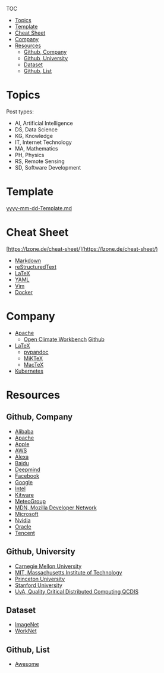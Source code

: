 TOC

- [Topics](#topics)
- [Template](#template)
- [Cheat Sheet](#cheat-sheet)
- [Company](#company)
- [Resources](#resources)
  - [Github, Company](#github-company)
  - [Github, University](#github-university)
  - [Dataset](#dataset)
  - [Github, List](#github-list)


# Topics

Post types:

- AI, Artificial Intelligence
- DS, Data Science
- KG, Knowledge
- IT, Internet Technology
- MA, Mathematics
- PH, Physics
- RS, Remote Sensing
- SD, Software Development

# Template

[yyyy-mm-dd-Template.md](/__backup//yyyy-mm-dd-Template.md)

# Cheat Sheet

[https://lzone.de/cheat-sheet/](https://lzone.de/cheat-sheet/)

- [Markdown](https://github.com/adam-p/markdown-here/wiki/Markdown-Cheatsheet)
- [reStructuredText](https://github.com/ralsina/rst-cheatsheet/blob/master/rst-cheatsheet.rst)
- [LaTeX](http://tug.ctan.org/info/latex-refsheet/LaTeX_RefSheet.pdf)
- [YAML](https://kapeli.com/cheat_sheets/YAML.docset/Contents/Resources/Documents/index)
- [Vim](https://vim.rtorr.com/)
- [Docker](https://github.com/wsargent/docker-cheat-sheet)

# Company

- [Apache](https://www.apache.org/)
  - [Open Climate Workbench](http://climate.apache.org/) [Github](https://github.com/apache/climate)
- [LaTeX](https://www.latex-project.org/)
  - [pypandoc](https://pypi.org/project/pypandoc/)
  - [MiKTeX](https://miktex.org/)
  - [MacTeX](http://www.tug.org/mactex/)
- [Kubernetes](https://kubernetes.io/docs/reference/kubectl/cheatsheet/)

# Resources

## Github, Company

- [Alibaba](https://github.com/alibaba)
- [Apache](https://github.com/apache/)
- [Apple](https://github.com/apple)
- [AWS](https://github.com/aws)
- [Alexa](https://github.com/alexa)
- [Baidu](https://github.com/baidu)
- [Deepmind](https://github.com/deepmind)
- [Facebook](https://github.com/facebook)
- [Google](https://github.com/google)
- [Intel](https://github.com/intel)
- [Kitware](https://github.com/Kitware)
- [MeteoGroup](https://github.com/MeteoGroup)
- [MDN, Mozilla Developer Network](https://github.com/mdn/)
- [Microsoft](https://github.com/microsoft)
- [Nvidia](https://github.com/nvidia)
- [Oracle](https://github.com/oracle)
- [Tencent](https://github.com/tencent)

## Github, University

- [Carnegie Mellon University](https://github.com/cmu-db)
- [MIT, Massachusetts Institute of Technology](https://github.com/mit)
- [Princeton University](https://github.com/PrincetonUniversity)
- [Stanford University](https://github.com/Stanford)
- [UvA, Quality Critical Distributed Computing QCDIS](https://github.com/QCDIS)

## Dataset

- [ImageNet](http://www.image-net.org)
- [WorkNet](https://wordnet.princeton.edu)

## Github, List

- [Awesome](https://github.com/sindresorhus/awesome)
